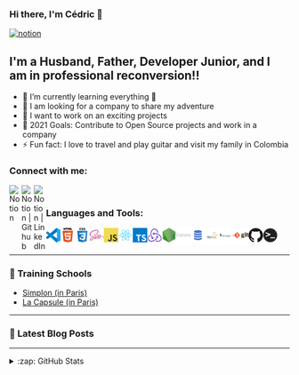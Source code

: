 ### Hi there, I'm Cédric 👋 

[![notion](https://img.shields.io/website?label=My-Notion&style=for-the-badge&url=https://www.notion.so/CV-Cedric-Le-Calvez-475b45d1396b4019a70177654d07e76c)](https://www.notion.so/CV-Cedric-Le-Calvez-475b45d1396b4019a70177654d07e76c)

## I'm a Husband, Father, Developer Junior, and I am in professional reconversion!!

- 🌱 I’m currently learning everything 🤣
- 🔭 I am looking for a company to share my adventure
- 👯 I want to work on an exciting projects
- 🥅 2021 Goals: Contribute to Open Source projects and work in a company
- ⚡ Fun fact: I love to travel and play guitar and visit my family in Colombia

### Connect with me:

[<img align="left" alt="Notion" width="22px" src="https://cdn.jsdelivr.net/npm/simple-icons@v3/icons/notion.svg" />][notion]
[<img align="left" alt="Notion | Github" width="22px" src="https://cdn.jsdelivr.net/npm/simple-icons@v3/icons/github.svg" />][github]
[<img align="left" alt="Notion | LinkedIn" width="22px" src="https://cdn.jsdelivr.net/npm/simple-icons@v3/icons/linkedin.svg" />][linkedin]

<br />

### Languages and Tools:

<img align="left" alt="Visual Studio Code" width="26px" src="https://raw.githubusercontent.com/github/explore/80688e429a7d4ef2fca1e82350fe8e3517d3494d/topics/visual-studio-code/visual-studio-code.png" />
<img align="left" alt="HTML5" width="26px" src="https://raw.githubusercontent.com/github/explore/80688e429a7d4ef2fca1e82350fe8e3517d3494d/topics/html/html.png" />
<img align="left" alt="CSS3" width="26px" src="https://raw.githubusercontent.com/github/explore/80688e429a7d4ef2fca1e82350fe8e3517d3494d/topics/css/css.png" />
<img align="left" alt="Sass" width="26px" src="https://raw.githubusercontent.com/github/explore/80688e429a7d4ef2fca1e82350fe8e3517d3494d/topics/sass/sass.png" />
<img align="left" alt="JavaScript" width="26px" src="https://raw.githubusercontent.com/github/explore/80688e429a7d4ef2fca1e82350fe8e3517d3494d/topics/javascript/javascript.png" />
<img align="left" alt="React" width="26px" src="https://raw.githubusercontent.com/github/explore/80688e429a7d4ef2fca1e82350fe8e3517d3494d/topics/react/react.png" />
<img align="left" alt="Typescript" width="26px" src="https://raw.githubusercontent.com/github/explore/80688e429a7d4ef2fca1e82350fe8e3517d3494d/topics/typescript/typescript.png" />
<img align="left" alt="Redux" width="26px" src="https://raw.githubusercontent.com/github/explore/80688e429a7d4ef2fca1e82350fe8e3517d3494d/topics/redux/redux.png" />
<!-- [<img align="left" alt="Gatsby" width="26px" src="https://raw.githubusercontent.com/github/explore/e94815998e4e0713912fed477a1f346ec04c3da2/topics/gatsby/gatsby.png" />] -->
<!-- [<img align="left" alt="GraphQL" width="26px" src="https://raw.githubusercontent.com/github/explore/80688e429a7d4ef2fca1e82350fe8e3517d3494d/topics/graphql/graphql.png" />] -->
<img align="left" alt="Node.js" width="26px" src="https://raw.githubusercontent.com/github/explore/80688e429a7d4ef2fca1e82350fe8e3517d3494d/topics/nodejs/nodejs.png" />
<img align="left" alt="Express.js" width="26px" src="https://raw.githubusercontent.com/github/explore/80688e429a7d4ef2fca1e82350fe8e3517d3494d/topics/express/express.png" />
<!-- [<img align="left" alt="Deno" width="26px" src="https://raw.githubusercontent.com/github/explore/361e2821e2dea67711cde99c9c40ed357061cf27/topics/deno/deno.png" />] -->
<img align="left" alt="SQL" width="26px" src="https://raw.githubusercontent.com/github/explore/80688e429a7d4ef2fca1e82350fe8e3517d3494d/topics/sql/sql.png" />
<img align="left" alt="MySQL" width="26px" src="https://raw.githubusercontent.com/github/explore/80688e429a7d4ef2fca1e82350fe8e3517d3494d/topics/mysql/mysql.png" />
<img align="left" alt="MongoDB" width="26px" src="https://raw.githubusercontent.com/github/explore/80688e429a7d4ef2fca1e82350fe8e3517d3494d/topics/mongodb/mongodb.png" />
<img align="left" alt="Git" width="26px" src="https://raw.githubusercontent.com/github/explore/80688e429a7d4ef2fca1e82350fe8e3517d3494d/topics/git/git.png" />
<img align="left" alt="GitHub" width="26px" src="https://raw.githubusercontent.com/github/explore/78df643247d429f6cc873026c0622819ad797942/topics/github/github.png" />
<img align="left" alt="Terminal" width="26px" src="https://raw.githubusercontent.com/github/explore/80688e429a7d4ef2fca1e82350fe8e3517d3494d/topics/terminal/terminal.png" />

<br />
<br />

---

### 📕 Training Schools
- [Simplon (in Paris)][simplon]
- [La Capsule (in Paris)][la-capsule]

---

### 📕 Latest Blog Posts

---

<details>
  <summary>:zap: GitHub Stats</summary>

  <img align="left" alt="Cédric's GitHub Stats" src="https://github-readme-stats.vercel.app/api?username=cedriclecalvez&show_icons=true&hide_border=true" />

</details>

[notion]: https://www.notion.so/CV-Cedric-Le-Calvez-475b45d1396b4019a70177654d07e76c
[github]: https://github.com/cedriclecalvez
[linkedin]: https://www.linkedin.com/in/c%C3%A9dric-le-calvez-a7377874
[simplon]: https://simplon.co
[la-capsule]: https://www.lacapsule.academy
